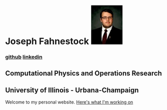 # Joseph Fahnestock ![me](me.jpg)
### [github](https://www.github.com/jfahne) [linkedin](https://www.linkedin.com/in/joseph-fahnestock-712999141)
## Computational Physics and Operations Research
## University of Illinois - Urbana-Champaign

Welcome to my personal website.
[Here's what I'm working on](statistical_physics)
